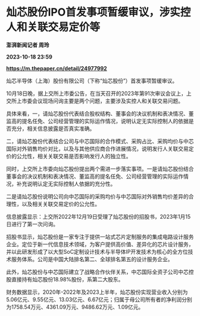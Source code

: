 # 灿芯股份IPO首发事项暂缓审议，涉实控人和关联交易定价等
**澎湃新闻记者 周玲**

**2023-10-18 23:59**

**https://m.thepaper.cn/detail/24977992**

灿芯半导体（上海）股份有限公司（下称“灿芯股份”）首发事项暂缓审议。

10月18日晚，据上交所上市委公告，在当天召开的2023年第91次审议会议上，上交所上市委会议现场问询主要是两个问题，主要涉及实控人和关联交易问题。

具体来看，一，请灿芯股份代表结合股权结构、董事会的决议机制和表决情况、董监高的提名任免、公司经营管理的实际运作情况，说明认定无实际控制人的依据是否充分，相关信息披露是否真实准确。

二，请灿芯股份代表结合公司与中芯国际的合作模式、采购占比、采购均价与中芯国际对外销售均价对比，以及与其他供应商合作进展情况，说明发行人关联交易定价的公允性，相关关联交易是否影响发行人的独立性。

同时，上交所上市委向灿芯股份提出两个需进一步落实事项。一是请灿芯股份结合董事会的决议机制和表决情况、董监高的提名任免、公司经营管理的实际运作情况，补充说明认定无实际控制人依据的充分性。

二是请灿芯股份说明公司向中芯国际的采购均价与中芯国际对外销售均价差异的合理性，以及相关关联交易定价的公允性。

信息披露显示：上交所2022年12月19日受理了灿芯股份的招股书，2023年1月15日进行了第一次问询。

招股书显示，灿芯股份是一家专注于提供一站式芯片定制服务的集成电路设计服务企业。定位于新一代信息技术领域，为客户提供高价值、差异化的芯片设计服务，并以此研发形成了以大型SoC定制设计技术与半导体IP开发技术为核心的全方位技术服务体系。公司是中国大陆排名第二、全球排名第五的设计服务企业。

此外，灿芯股份与中芯国际建立了战略合作伙伴关系，中芯国际全资子公司中芯控股直接持有灿芯股份18.98%股份，系第二大股东。

财务数据显示，2020年-2022年及2023上半年，灿芯股份实现营业收入分别为5.06亿元、9.55亿元、13.03亿元、6.67亿元；归属于母公司所有者的净利润分别为1758.54万元、4361.09万元、9486.62万元、1.09亿元。